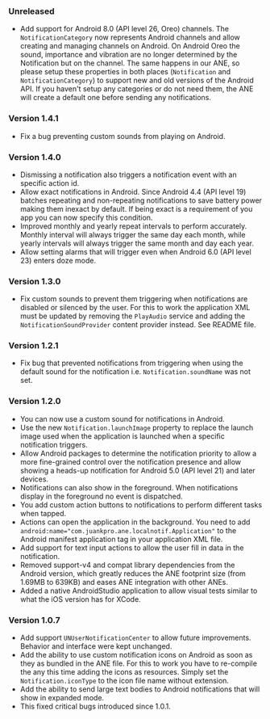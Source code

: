 ### Unreleased
* Add support for Android 8.0 (API level 26, Oreo) channels. The `NotificationCategory` now
  represents Android channels and allow creating and managing channels on Android. On Android
  Oreo the sound, importance and vibration are no longer determined by the Notification but
  on the channel. The same happens in our ANE, so please setup these properties in both places
  (`Notification` and `NotificationCategory`) to support new and old versions of the Android API.
  If you haven't setup any categories or do not need them, the ANE will create a default one
  before sending any notifications.

### Version 1.4.1
* Fix a bug preventing custom sounds from playing on Android.

### Version 1.4.0
* Dismissing a notification also triggers a notification event with an specific action id.
* Allow exact notifications in Android. Since Android 4.4 (API level 19) batches repeating and
  non-repeating notifications to save battery power making them inexact by default. If being exact
  is a requirement of you app you can now specify this condition.
* Improved monthly and yearly repeat intervals to perform accurately. Monthly interval will always
  trigger the same day each month, while yearly intervals will always trigger the same month and
  day each year.
* Allow setting alarms that will trigger even when Android 6.0 (API level 23) enters doze mode.

### Version 1.3.0
* Fix custom sounds to prevent them triggering when notifications are disabled
  or silenced by the user. For this to work the application XML must be updated by removing the
  `PlayAudio` service and adding the `NotificationSoundProvider` content provider instead.
  See README file.

### Version 1.2.1
* Fix bug that prevented notifications from triggering when using the default sound for
  the notification i.e. `Notification.soundName` was not set.

### Version 1.2.0
* You can now use a custom sound for notifications in Android.
* Use the new `Notification.launchImage` property to replace the launch image used when the
  application is launched when a specific notification triggers.
* Allow Android packages to determine the notification priority to allow a more fine-grained
  control over the notification presence and allow showing a heads-up notification for
  Android 5.0 (API level 21) and later devices.
* Notifications can also show in the foreground. When notifications display in the foreground
  no event is dispatched.
* You add custom action buttons to notifications to perform different tasks when tapped.
* Actions can open the application in the background. You need to add `android:name="com.juankpro.ane.localnotif.Application"`
  to the Android manifest application tag in your application XML file.
* Add support for text input actions to allow the user fill in data in the notification.
* Removed support-v4 and compat library dependencies from the Android version, which greatly
  reduces the ANE footprint size (from 1.69MB to 639KB) and eases ANE integration with other ANEs.
* Added a native AndroidStudio application to allow visual tests similar to what the iOS version
  has for XCode.

### Version 1.0.7
* Add support `UNUserNotificationCenter` to allow future improvements. Behavior and interface were
  kept unchanged.
* Add the ability to use custom notification icons on Android as soon as they as bundled in the ANE
  file. For this to work you have to re-compile the any this time adding the icons as resources.
  Simply set the `Notification.iconType` to the icon file name without extension.
* Add the ability to send large text bodies to Android notifications that will show in expanded mode.
* This fixed critical bugs introduced since 1.0.1.
